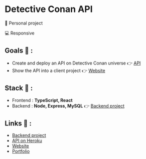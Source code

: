 # Detective Conan API

<p>👩 Personal project</p>
<p>💻 Responsive</p>

## Goals 🎯 :
* Create and deploy an API on Detective Conan universe 👉 [API](https://detective-conan-api.herokuapp.com/characters)
* Show the API into a client project 👉 [Website](https://api-detective-conan.netlify.app/)

## Stack 💎 :
* Frontend : **TypeScript, React**
* Backend : **Node, Express, MySQL** 👉 [Backend project](https://github.com/clepirault/Detective-Conan-API-back)

## Links 🔗 :
* [Backend project](https://github.com/clepirault/Detective-Conan-API-back)
* [API on Heroku](https://detective-conan-api.herokuapp.com/characters)
* [Website](https://api-detective-conan.netlify.app/)
* [Portfolio](https://clemence-pirault.vercel.app/portfolio/detective-conan-api)
